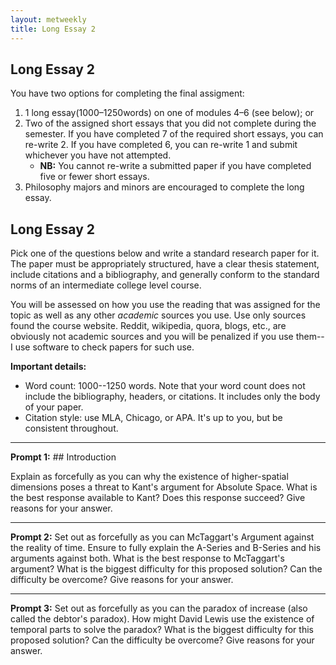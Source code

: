 ```yaml
---
layout: metweekly
title: Long Essay 2
---
```


## Long Essay 2

You have two options for completing the final assigment: 

1. 1 long essay(1000–1250words) on one of modules 4–6 (see below); or
2. Two of the assigned short essays that you did not complete during the semester. If you have completed 7 of the required short essays, you can re-write 2. If you have completed 6, you can re-write 1 and submit whichever you have not attempted.
	+ **NB:** You cannot re-write a submitted paper if you have completed five or fewer short essays. 
3. Philosophy majors and minors are encouraged to complete the long essay.

## Long Essay 2

Pick one of the questions below and write a standard research paper for it. The paper must be appropriately structured, have a clear thesis statement, include citations and a bibliography, and generally conform to the standard norms of an intermediate college level course. 

You will be assessed on how you use the reading that was assigned for the topic as well as any other *academic* sources you use. Use only sources found the course website. Reddit, wikipedia, quora, blogs, etc., are obviously not academic sources and you will be penalized if you use them--I use software to check papers for such use. 


**Important details:**

+ Word count: 1000--1250 words. Note that your word count does not include the bibliography, headers, or citations. It includes only the body of your paper. 
+ Citation style: use MLA, Chicago, or APA. It's up to you, but be consistent throughout. 

---

**Prompt 1:** ## Introduction

Explain as forcefully as you can why the existence of higher-spatial dimensions poses a threat to Kant's argument for Absolute Space. What is the best response available to Kant? Does this response succeed? Give reasons for your answer. 

 
---

**Prompt 2:** Set out as forcefully as you can McTaggart's Argument against the reality of time. Ensure to fully explain the A-Series and B-Series and his arguments against both. What is the best response to McTaggart's argument? What is the biggest difficulty for this proposed solution? Can the difficulty be overcome? Give reasons for your answer.

---

**Prompt 3:** Set out as forcefully as you can the paradox of increase (also called the debtor's paradox). How might David Lewis use the existence of temporal parts to solve the paradox? What is the biggest difficulty for this proposed solution? Can the difficulty be overcome? Give reasons for your answer.  
